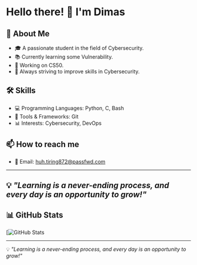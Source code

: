 # Hello there! 👋 I'm Dimas 

## 🚀 About Me
- 🎓 A passionate student in the field of Cybersecurity.
- 📚 Currently learning some Vulnerability.
- 🔭 Working on CS50.
- 🌱 Always striving to improve skills in Cybersecurity.

## 🛠️ Skills
- 💻 Programming Languages: Python, C, Bash
- 🔧 Tools & Frameworks: Git
- 📊 Interests: Cybersecurity, DevOps

## 📫 How to reach me
- 📧 Email: huh.tiring872@passfwd.com

---
💡 *"Learning is a never-ending process, and every day is an opportunity to grow!"*
---

## 📊 GitHub Stats
[![GitHub Stats](https://github-readme-stats.vercel.app/api?username=dms-r&show_icons=true&theme=tokyonight)

<!---
[![LinkedIn](https://img.shields.io/badge/LinkedIn-Connect-blue?logo=linkedin)](https://linkedin.com/in/YourUsername)
[![Twitter](https://img.shields.io/badge/Twitter-Follow-blue?logo=twitter)](https://twitter.com/YourUsername)
--->

---
💡 *"Learning is a never-ending process, and every day is an opportunity to grow!"*
